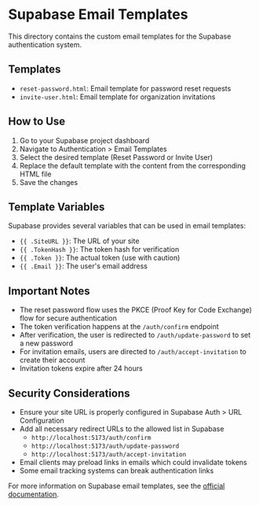 # Supabase Email Templates

This directory contains the custom email templates for the Supabase authentication system.

## Templates

- `reset-password.html`: Email template for password reset requests
- `invite-user.html`: Email template for organization invitations

## How to Use

1. Go to your Supabase project dashboard
2. Navigate to Authentication > Email Templates
3. Select the desired template (Reset Password or Invite User)
4. Replace the default template with the content from the corresponding HTML file
5. Save the changes

## Template Variables

Supabase provides several variables that can be used in email templates:

- `{{ .SiteURL }}`: The URL of your site
- `{{ .TokenHash }}`: The token hash for verification
- `{{ .Token }}`: The actual token (use with caution)
- `{{ .Email }}`: The user's email address

## Important Notes

- The reset password flow uses the PKCE (Proof Key for Code Exchange) flow for secure authentication
- The token verification happens at the `/auth/confirm` endpoint
- After verification, the user is redirected to `/auth/update-password` to set a new password
- For invitation emails, users are directed to `/auth/accept-invitation` to create their account
- Invitation tokens expire after 24 hours

## Security Considerations

- Ensure your site URL is properly configured in Supabase Auth > URL Configuration
- Add all necessary redirect URLs to the allowed list in Supabase
  - `http://localhost:5173/auth/confirm`
  - `http://localhost:5173/auth/update-password`
  - `http://localhost:5173/auth/accept-invitation`
- Email clients may preload links in emails which could invalidate tokens
- Some email tracking systems can break authentication links

For more information on Supabase email templates, see the [official documentation](https://supabase.com/docs/guides/auth/auth-email-templates). 